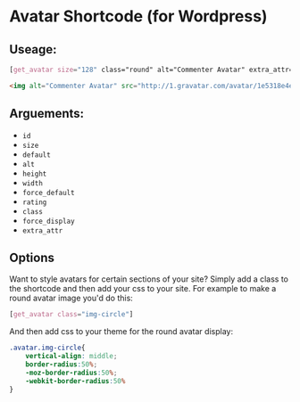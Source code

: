 # Avatar Shortcode (for Wordpress)

## Useage:

```css
[get_avatar size="128" class="round" alt="Commenter Avatar" extra_attr="nopin='nopin'"]
```

```html
<img alt="Commenter Avatar" src="http://1.gravatar.com/avatar/1e5318e4e32980c273cc2e58d2fbc82c?s=128&amp;d=mm" srcset="http://1.gravatar.com/avatar/1e5318e4e32980c273cc2e58d2fbc82c?s=256&amp;d=mm 2x" class="avatar avatar-128 photo pinterest-nopin" height="128" width="128" nopin="nopin">
```

## Arguements:

 - `id`
 - `size`
 - `default`
 - `alt`
 - `height`
 - `width`
 - `force_default`
 - `rating`
 - `class`
 - `force_display`
 - `extra_attr`
 

## Options

Want to style avatars for certain sections of your site? Simply add a class to the shortcode and then add your css to your site. For example to make a round avatar image you'd do this:

```css
[get_avatar class="img-circle"]
```

And then add css to your theme for the round avatar display:

```css
.avatar.img-circle{
    vertical-align: middle;
    border-radius:50%;
    -moz-border-radius:50%;
    -webkit-border-radius:50%
}
```
